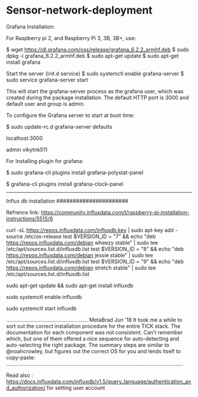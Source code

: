# Sensor-network-deployment

Grafana Installation:

For Raspberry pi 2, and Raspberry Pi 3, 3B, 3B+, use:

  $ wget https://dl.grafana.com/oss/release/grafana_6.2.2_armhf.deb
  $ sudo dpkg -i grafana_6.2.2_armhf.deb
  $ sudo apt-get update
  $ sudo apt-get install grafana
  
   Start the server (init.d service)
    $ sudo systemctl enable grafana-server 
   $ sudo service grafana-server start
  
 

   
   
   This will start the grafana-server process as the grafana user, which was created during the package installation. The default HTTP port is 3000 and default user and group is admin.

To configure the Grafana server to start at boot time:

$ sudo update-rc.d grafana-server defaults


localhost:3000

admin
vikytnk511

For Installing plugin for grafana:

$ sudo grafana-cli plugins install grafana-polystat-panel

$ grafana-cli plugins install grafana-clock-panel

************************************************************************************************************************************

Influx db installation
######################


Refrence link: https://community.influxdata.com/t/raspberry-pi-installation-instructions/5515/6



curl -sL https://repos.influxdata.com/influxdb.key | sudo apt-key add - 
source /etc/os-release
test $VERSION_ID = "7" && echo "deb https://repos.influxdata.com/debian wheezy stable" | sudo tee /etc/apt/sources.list.d/influxdb.list
test $VERSION_ID = "8" && echo "deb https://repos.influxdata.com/debian jessie stable" | sudo tee /etc/apt/sources.list.d/influxdb.list
test $VERSION_ID = "9" && echo "deb https://repos.influxdata.com/debian stretch stable" | sudo tee /etc/apt/sources.list.d/influxdb.list

sudo apt-get update && sudo apt-get install influxdb

sudo systemctl enable influxdb
 
sudo systemctl start influxdb

.......................................................
MetaBrad
Jun '18
It took me a while to sort out the correct installation procedure for the entire TICK stack. The documentation for each component was not consistent. Can’t remember which, but one of them offered a nice sequence for auto-detecting and auto-selecting the right package. The summary steps are similar to @noahcrowley, but figures out the correct OS for you and lends itself to copy-paste:
.......................................................................................................................

Read also : https://docs.influxdata.com/influxdb/v1.5/query_language/authentication_and_authorization/
for setting user account


















